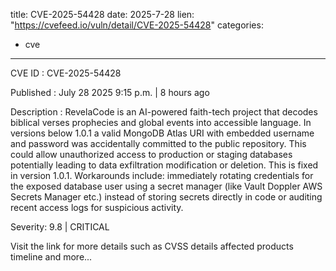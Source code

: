  
title: CVE-2025-54428
date: 2025-7-28
lien: "https://cvefeed.io/vuln/detail/CVE-2025-54428"
categories:
  - cve
---

CVE ID : CVE-2025-54428

Published :  July 28
2025
9:15 p.m. | 8 hours ago

Description : RevelaCode is an AI-powered faith-tech project that decodes biblical verses
prophecies and global events into accessible language. In versions below 1.0.1
a valid MongoDB Atlas URI with embedded username and password was accidentally committed to the public repository. This could allow unauthorized access to production or staging databases
potentially leading to data exfiltration
modification
or deletion. This is fixed in version 1.0.1. Workarounds include: immediately rotating credentials for the exposed database user
using a secret manager (like Vault
Doppler
AWS Secrets Manager
etc.) instead of storing secrets directly in code
or auditing recent access logs for suspicious activity.

Severity: 9.8 | CRITICAL

Visit the link for more details
such as CVSS details
affected products
timeline
and more...

